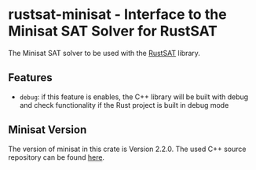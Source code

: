 <!-- cargo-rdme start -->

# rustsat-minisat - Interface to the Minisat SAT Solver for RustSAT

The Minisat SAT solver to be used with the [RustSAT](https://github.com/chrjabs/rustsat) library.

## Features

- `debug`: if this feature is enables, the C++ library will be built with debug and check functionality if the Rust project is built in debug mode

## Minisat Version

The version of minisat in this crate is Version 2.2.0.
The used C++ source repository can be found [here](https://github.com/chrjabs/minisat).

<!-- cargo-rdme end -->
